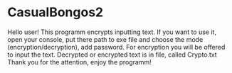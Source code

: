 # CasualBongos2
Hello user! This programm encrypts inputting text. 
If you want to use it, open your console, put there path to exe file and choose the mode (encryption/decryption), add password.
For encryption you will be offered to input the text.
Decrypted or encrypted text is in file, called Crypto.txt
Thank you for the attention, enjoy the programm!
